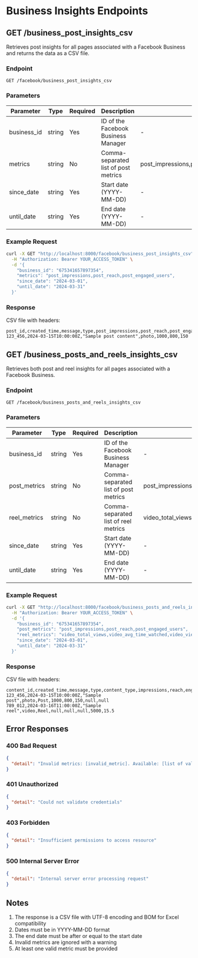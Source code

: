 # Business Insights Endpoints

## GET /business_post_insights_csv

Retrieves post insights for all pages associated with a Facebook Business and returns the data as a CSV file.

### Endpoint

```
GET /facebook/business_post_insights_csv
```

### Parameters

| Parameter   | Type   | Required | Description                          | Default                                        |
| ----------- | ------ | -------- | ------------------------------------ | ---------------------------------------------- |
| business_id | string | Yes      | ID of the Facebook Business Manager  | -                                              |
| metrics     | string | No       | Comma-separated list of post metrics | post_impressions,post_reach,post_engaged_users |
| since_date  | string | Yes      | Start date (YYYY-MM-DD)              | -                                              |
| until_date  | string | Yes      | End date (YYYY-MM-DD)                | -                                              |

### Example Request

```bash
curl -X GET "http://localhost:8000/facebook/business_post_insights_csv" \
  -H "Authorization: Bearer YOUR_ACCESS_TOKEN" \
  -d '{
    "business_id": "675341657897354",
    "metrics": "post_impressions,post_reach,post_engaged_users",
    "since_date": "2024-03-01",
    "until_date": "2024-03-31"
  }'
```

### Response

CSV file with headers:

```csv
post_id,created_time,message,type,post_impressions,post_reach,post_engaged_users
123_456,2024-03-15T10:00:00Z,"Sample post content",photo,1000,800,150
```

## GET /business_posts_and_reels_insights_csv

Retrieves both post and reel insights for all pages associated with a Facebook Business.

### Endpoint

```
GET /facebook/business_posts_and_reels_insights_csv
```

### Parameters

| Parameter    | Type   | Required | Description                          | Default                                                  |
| ------------ | ------ | -------- | ------------------------------------ | -------------------------------------------------------- |
| business_id  | string | Yes      | ID of the Facebook Business Manager  | -                                                        |
| post_metrics | string | No       | Comma-separated list of post metrics | post_impressions,post_reach,post_engaged_users           |
| reel_metrics | string | No       | Comma-separated list of reel metrics | video_total_views,video_avg_time_watched,video_view_time |
| since_date   | string | Yes      | Start date (YYYY-MM-DD)              | -                                                        |
| until_date   | string | Yes      | End date (YYYY-MM-DD)                | -                                                        |

### Example Request

```bash
curl -X GET "http://localhost:8000/facebook/business_posts_and_reels_insights_csv" \
  -H "Authorization: Bearer YOUR_ACCESS_TOKEN" \
  -d '{
    "business_id": "675341657897354",
    "post_metrics": "post_impressions,post_reach,post_engaged_users",
    "reel_metrics": "video_total_views,video_avg_time_watched,video_view_time",
    "since_date": "2024-03-01",
    "until_date": "2024-03-31"
  }'
```

### Response

CSV file with headers:

```csv
content_id,created_time,message,type,content_type,impressions,reach,engaged_users,total_views,avg_time_watched
123_456,2024-03-15T10:00:00Z,"Sample post",photo,Post,1000,800,150,null,null
789_012,2024-03-16T11:00:00Z,"Sample reel",video,Reel,null,null,null,5000,15.5
```

## Error Responses

### 400 Bad Request

```json
{
  "detail": "Invalid metrics: [invalid_metric]. Available: [list of valid metrics]"
}
```

### 401 Unauthorized

```json
{
  "detail": "Could not validate credentials"
}
```

### 403 Forbidden

```json
{
  "detail": "Insufficient permissions to access resource"
}
```

### 500 Internal Server Error

```json
{
  "detail": "Internal server error processing request"
}
```

## Notes

1. The response is a CSV file with UTF-8 encoding and BOM for Excel compatibility
2. Dates must be in YYYY-MM-DD format
3. The end date must be after or equal to the start date
4. Invalid metrics are ignored with a warning
5. At least one valid metric must be provided
